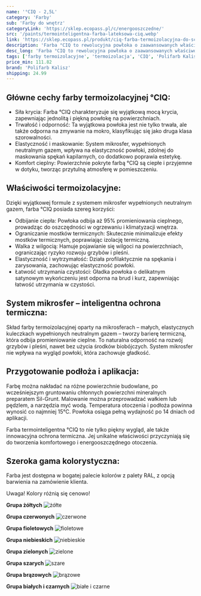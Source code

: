 ```yaml
---
name: '°CIQ - 2,5L'
category: 'Farby'
sub: 'Farby do wnętrz'
categoryLink: 'https://sklep.ecopass.pl/c/energooszczedne/'
src: '/paints/termointeligentna-farba-lateksowa-ciq.webp'
link: 'https://sklep.ecopass.pl/produkt/ciq-farba-termoizolacyjna-do-scian-25l/'
description: 'Farba °CIQ to rewolucyjna powłoka o zaawansowanych właściwościach termoizolacyjnych.'
desc_long: 'Farba °CIQ to rewolucyjna powłoka o zaawansowanych właściwościach termoizolacyjnych. Dzięki systemowi mikrosfer wypełnionych neutralnym gazem, farba °CIQ stanowi wyjątkowe rozwiązanie, które odbija promieniowanie cieplne. W zimie pomaga zatrzymać ciepło we wnętrzu, a latem skutecznie odpycha nadmiar ciepła przenikającego przez ściany. Farba niweluje także wpływ mostków termicznych, ograniczając ryzyko rozwoju grzybów i pleśni.'
tags: ['farby termoizolacyjne', 'termoizolacja', 'CIQ', 'Polifarb Kalisz']
price_min: 111.82
brand: 'Polifarb Kalisz'
shipping: 24.99
---
```


## Główne cechy farby termoizolacyjnej °CIQ:

- Siła krycia: Farba °CIQ charakteryzuje się wyjątkową mocą krycia, zapewniając jednolitą i piękną powłokę na powierzchniach.
- Trwałość i odporność: Ta wyjątkowa powłoka jest nie tylko trwała, ale także odporna na zmywanie na mokro, klasyfikując się jako druga klasa szorowalności.
- Elastyczność i maskowanie: System mikrosfer, wypełnionych neutralnym gazem, wpływa na elastyczność powłoki, zdolnej do maskowania spękań kapilarnych, co dodatkowo poprawia estetykę.
- Komfort cieplny: Powierzchnie pokryte farbą °CIQ są ciepłe i przyjemne w dotyku, tworząc przytulną atmosferę w pomieszczeniu.

## Właściwości termoizolacyjne:

Dzięki wyjątkowej formule z systemem mikrosfer wypełnionych neutralnym gazem, farba °CIQ posiada szereg korzyści:

- Odbijanie ciepła: Powłoka odbija aż 95% promieniowania cieplnego, prowadząc do oszczędności w ogrzewaniu i klimatyzacji wnętrza.
- Ograniczanie mostków termicznych: Skutecznie minimalizuje efekty mostków termicznych, poprawiając izolację termiczną.
- Walka z wilgocią: Hamuje pojawianie się wilgoci na powierzchniach, ograniczając ryzyko rozwoju grzybów i pleśni.
- Elastyczność i wytrzymałość: Działa profilaktycznie na spękania i zarysowania, zachowując elastyczność powłoki.
- Łatwość utrzymania czystości: Gładka powłoka o delikatnym satynowym wykończeniu jest odporna na brud i kurz, zapewniając łatwość utrzymania w czystości.

## System mikrosfer – inteligentna ochrona termiczna:

Skład farby termoizolacyjnej oparty na mikrosferach – małych, elastycznych kuleczkach wypełnionych neutralnym gazem – tworzy barierę termiczną, która odbija promieniowanie cieplne. To naturalna odporność na rozwój grzybów i pleśni, nawet bez użycia środków biobójczych. System mikrosfer nie wpływa na wygląd powłoki, która zachowuje gładkość.

## Przygotowanie podłoża i aplikacja:

Farbę można nakładać na różne powierzchnie budowlane, po wcześniejszym gruntowaniu chłonnych powierzchni mineralnych preparatem Sil-Grunt. Malowanie można przeprowadzać wałkiem lub pędzlem, a narzędzia myć wodą. Temperatura otoczenia i podłoża powinna wynosić co najmniej 15°C. Powłoka osiąga pełną wydajność po 14 dniach od aplikacji.

Farba termointeligentna °CIQ to nie tylko piękny wygląd, ale także innowacyjna ochrona termiczna. Jej unikalne właściwości przyczyniają się do tworzenia komfortowego i energooszczędnego otoczenia.

## Szeroka gama kolorystyczna:

Farba jest dostępna w bogatej palecie kolorów z palety RAL, z opcją barwienia na zamówienie klienta.

Uwaga! Kolory różnią się cenowo!

**Grupa żółtych**
![żółte](/ciq/żół.png)

**Grupa czerwonych**
![czerwone](/ciq/czerw.png)

**Grupa fioletowych**
![fioletowe](/ciq/fiol.png)

**Grupa niebieskich**
![niebieskie](/ciq/nieb.png)

**Grupa zielonych**
![zielone](/ciq/ziel.png)

**Grupa szarych**
![szare](/ciq/szare.png)

**Grupa brązowych**
![brązowe](/ciq/brązy.png)

**Grupa białych i czarnych**
![białe i czarne](/ciq/bnw.png)
